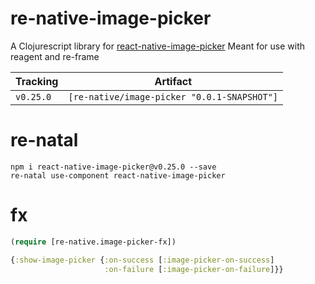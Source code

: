 # re-native-image-picker

A Clojurescript library for [react-native-image-picker](https://github.com/marcshilling/react-native-image-picker)
Meant for use with reagent and re-frame

Tracking      | Artifact
--------------|---------|
`v0.25.0`     | `[re-native/image-picker "0.0.1-SNAPSHOT"]`

# re-natal

```
npm i react-native-image-picker@v0.25.0 --save
re-natal use-component react-native-image-picker
```

# fx

```clojure
(require [re-native.image-picker-fx])

{:show-image-picker {:on-success [:image-picker-on-success]
                     :on-failure [:image-picker-on-failure]}}
```
